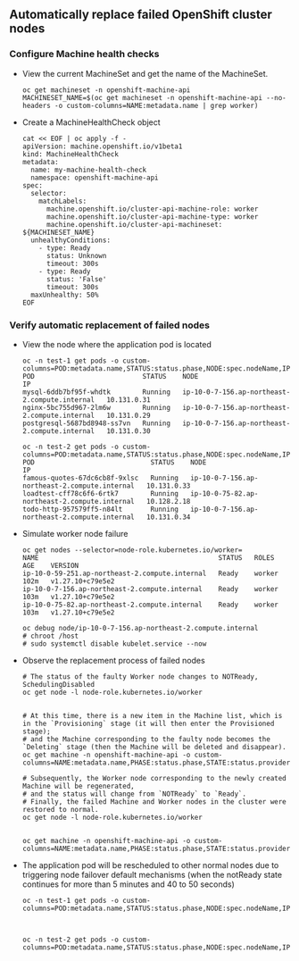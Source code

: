 ## Automatically replace failed OpenShift cluster nodes

### Configure Machine health checks

* View the current MachineSet and get the name of the MachineSet.
  ```
  oc get machineset -n openshift-machine-api
  MACHINESET_NAME=$(oc get machineset -n openshift-machine-api --no-headers -o custom-columns=NAME:metadata.name | grep worker)
  ```

* Create a MachineHealthCheck object
  ```
  cat << EOF | oc apply -f -
  apiVersion: machine.openshift.io/v1beta1
  kind: MachineHealthCheck
  metadata:
    name: my-machine-health-check
    namespace: openshift-machine-api
  spec:
    selector:
      matchLabels:
        machine.openshift.io/cluster-api-machine-role: worker
        machine.openshift.io/cluster-api-machine-type: worker
        machine.openshift.io/cluster-api-machineset: ${MACHINESET_NAME}
    unhealthyConditions:
      - type: Ready
        status: Unknown
        timeout: 300s
      - type: Ready
        status: 'False'
        timeout: 300s
    maxUnhealthy: 50%
  EOF
  ```

### Verify automatic replacement of failed nodes
* View the node where the application pod is located
  ```
  oc -n test-1 get pods -o custom-columns=POD:metadata.name,STATUS:status.phase,NODE:spec.nodeName,IP:status.podIP
  POD                           STATUS    NODE                                            IP
  mysql-6ddb7bf95f-whdtk        Running   ip-10-0-7-156.ap-northeast-2.compute.internal   10.131.0.31
  nginx-5bc755d967-2lm6w        Running   ip-10-0-7-156.ap-northeast-2.compute.internal   10.131.0.29
  postgresql-5687bd8948-ss7vn   Running   ip-10-0-7-156.ap-northeast-2.compute.internal   10.131.0.30

  oc -n test-2 get pods -o custom-columns=POD:metadata.name,STATUS:status.phase,NODE:spec.nodeName,IP:status.podIP
  POD                             STATUS    NODE                                            IP
  famous-quotes-67dc6cb8f-9xlsc   Running   ip-10-0-7-156.ap-northeast-2.compute.internal   10.131.0.33
  loadtest-cff78c6f6-6rtk7        Running   ip-10-0-75-82.ap-northeast-2.compute.internal   10.128.2.18
  todo-http-957579ff5-n84lt       Running   ip-10-0-7-156.ap-northeast-2.compute.internal   10.131.0.34
  
  ```
* Simulate worker node failure
  ```
  oc get nodes --selector=node-role.kubernetes.io/worker=
  NAME                                             STATUS   ROLES    AGE    VERSION
  ip-10-0-59-251.ap-northeast-2.compute.internal   Ready    worker   102m   v1.27.10+c79e5e2
  ip-10-0-7-156.ap-northeast-2.compute.internal    Ready    worker   103m   v1.27.10+c79e5e2
  ip-10-0-75-82.ap-northeast-2.compute.internal    Ready    worker   103m   v1.27.10+c79e5e2

  oc debug node/ip-10-0-7-156.ap-northeast-2.compute.internal
  # chroot /host
  # sudo systemctl disable kubelet.service --now
  ```

* Observe the replacement process of failed nodes
  ```
  # The status of the faulty Worker node changes to NOTReady, SchedulingDisabled
  oc get node -l node-role.kubernetes.io/worker


  # At this time, there is a new item in the Machine list, which is in the `Provisioning` stage (it will then enter the Provisioned stage);
  # and the Machine corresponding to the faulty node becomes the `Deleting` stage (then the Machine will be deleted and disappear).
  oc get machine -n openshift-machine-api -o custom-columns=NAME:metadata.name,PHASE:status.phase,STATE:status.providerStatus.instanceState,HOSTNAME:status.nodeRef.name

  # Subsequently, the Worker node corresponding to the newly created Machine will be regenerated,
  # and the status will change from `NOTReady` to `Ready`.
  # Finally, the failed Machine and Worker nodes in the cluster were restored to normal.
  oc get node -l node-role.kubernetes.io/worker


  oc get machine -n openshift-machine-api -o custom-columns=NAME:metadata.name,PHASE:status.phase,STATE:status.providerStatus.instanceState,HOSTNAME:status.nodeRef.name

  ```
  
* The application pod will be rescheduled to other normal nodes due to triggering node failover default mechanisms (when the notReady state continues for more than 5 minutes and 40 to 50 seconds)
  ```
  oc -n test-1 get pods -o custom-columns=POD:metadata.name,STATUS:status.phase,NODE:spec.nodeName,IP:status.podIP



  oc -n test-2 get pods -o custom-columns=POD:metadata.name,STATUS:status.phase,NODE:spec.nodeName,IP:status.podIP

  ```

